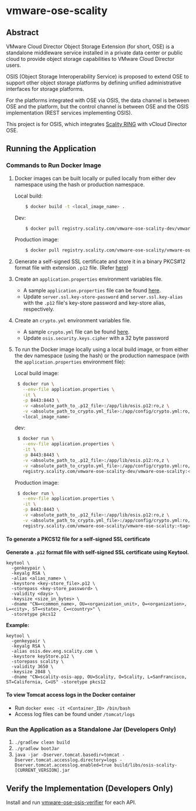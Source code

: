 # vmware-ose-scality
## Abstract

VMware Cloud Director Object Storage Extension (for short, OSE) is a standalone middleware service installed in a private data center or public cloud to provide object storage capabilities to VMware Cloud Director users.

OSIS (Object Storage Interoperability Service) is proposed to extend OSE to support other object storage platforms by defining unified administrative interfaces for storage platforms.

For the platforms integrated with OSE via OSIS, the data channel is between OSE and the platform, but the control channel is between OSE and the OSIS implementation (REST services implementing OSIS).

This project is for OSIS, which integrates [Scality RING](https://www.scality.com/products/ring/) with vCloud Director OSE. 

## Running the Application

### Commands to Run Docker Image
1. Docker images can be built locally or pulled locally from either dev namespace using the hash or production namespace.

    Local build:
    ```sh
        $ docker build -t <local_image_name> .
    ```
    Dev:
    ```sh
        $ docker pull registry.scality.com/vmware-ose-scality-dev/vmware-ose-scality:<short SHA-1 commit hash>
    ```
    Production image:
    ```sh
        $ docker pull registry.scality.com/vmware-ose-scality/vmware-ose-scality:<tag>
    ```
1. Generate a self-signed SSL certificate and store it in a binary PKCS#12 format file with extension `.p12` file. (Refer [here](#To-generate-PKCS12-file-for-self-signed-SSL-certificate))

1. Create an `application.properties` environment variables file.
    - A sample `application.properties` file can be found [here](src/main/resources/application.properties).
    - Update `server.ssl.key-store-password` and `server.ssl.key-alias` with the `.p12` file's key-store password and key-store alias, respectively. 

1. Create an `crypto.yml` environment variables file.
   - A sample `crypto.yml` file can be found [here](src/main/resources/crypto.yml).
   - Update `osis.security.keys.cipher` with a 32 byte password

1. To run the Docker image locally using a local build image, or from either the dev namespace (using the hash) or the production namespace (with the `application.properties` environment file):

   Local build image:
    ```sh
     $ docker run \
       --env-file application.properties \
       -it \
       -p 8443:8443 \
       -v <absolute_path_to_.p12_file>:/app/lib/osis.p12:ro,z \
       -v <absolute_path_to_crypto.yml_file>:/app/config/crypto.yml:ro,z \
       <local_image_name>
    ```
   dev:
    ```sh
     $ docker run \
       --env-file application.properties \
       -it \
       -p 8443:8443 \
       -v <absolute_path_to_.p12_file>:/app/lib/osis.p12:ro,z \
       -v <absolute_path_to_crypto.yml_file>:/app/config/crypto.yml:ro,z \
       registry.scality.com/vmware-ose-scality-dev/vmware-ose-scality:<short SHA-1 commit hash>
    ```
   Production image:
    ```sh
     $ docker run \
       --env-file application.properties \
       -it \
       -p 8443:8443 \
       -v <absolute_path_to_.p12_file>:/app/lib/osis.p12:ro,z \
       -v <absolute_path_to_crypto.yml_file>:/app/config/crypto.yml:ro,z \
       registry.scality.com/vmware-ose-scality/vmware-ose-scality:<tag>
    ```


#### To generate a PKCS12 file for a self-signed SSL certificate
**Generate a `.p12` format file with self-signed SSL certificate using Keytool.**
```shell
keytool \
  -genkeypair \
  -keyalg RSA \
  -alias <alias_name> \
  -keystore <key-store_file>.p12 \
  -storepass <key-store_password> \
  -validity <days> \
  -keysize <size_in_bytes> \
  -dname "CN=<common_name>, OU=<organization_unit>, O=<organization>, L=<city>, ST=<state>, C=<country>" \
  -storetype pkcs12
```
**Example:**
```shell
keytool \
  -genkeypair \
  -keyalg RSA \
  -alias osis.dev.eng.scality.com \
  -keystore keyStore.p12 \
  -storepass scality \
  -validity 3650 \
  -keysize 2048 \
  -dname "CN=scality-osis-app, OU=Scality, O=Scality, L=SanFrancisco, ST=California, C=US" -storetype pkcs12
```

#### To view Tomcat access logs in the Docker container
* Run `docker exec -it <Container_ID> /bin/bash`
* Access log files can be found under `/tomcat/logs` 

### Run the Application as a Standalone Jar (Developers Only) 
1. `./gradlew clean build`
2. `./gradlew bootJar`
3. `java -jar -Dserver.tomcat.basedir=tomcat -Dserver.tomcat.accesslog.directory=logs -Dserver.tomcat.accesslog.enabled=true build/libs/osis-scality-[CURRENT_VERSION].jar`


## Verify the Implementation (Developers Only)

Install and run [vmware-ose-osis-verifier](https://github.com/vmware-samples/object-storage-extension-samples/tree/master/vmware-ose-osis-verifier) for each API.
